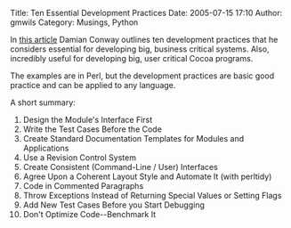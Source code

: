 Title: Ten Essential Development Practices
Date: 2005-07-15 17:10
Author: gmwils
Category: Musings, Python

In [this article][] Damian Conway outlines ten development practices
that he considers essential for developing big, business critical
systems. Also, incredibly useful for developing big, user critical Cocoa
programs.

The examples are in Perl, but the development practices are basic good
practice and can be applied to any language.

A short summary:

1.  Design the Module's Interface First
2.  Write the Test Cases Before the Code
3.  Create Standard Documentation Templates for Modules and Applications
4.  Use a Revision Control System
5.  Create Consistent (Command-Line / User) Interfaces
6.  Agree Upon a Coherent Layout Style and Automate It (with perltidy)
7.  Code in Commented Paragraphs
8.  Throw Exceptions Instead of Returning Special Values or Setting
    Flags
9.  Add New Test Cases Before you Start Debugging
10. Don't Optimize Code--Benchmark It

</p>

  [this article]: http://www.perl.com/pub/a/2005/07/14/bestpractices.html
